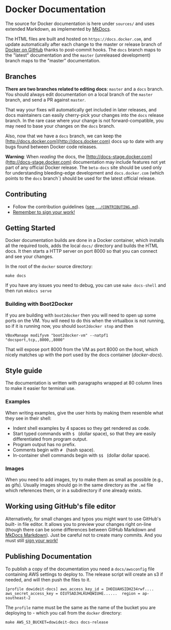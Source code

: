 # Docker Documentation

The source for Docker documentation is here under `sources/` and uses extended
Markdown, as implemented by [MkDocs](http://mkdocs.org).

The HTML files are built and hosted on `https://docs.docker.com`, and update
automatically after each change to the master or release branch of [Docker on
GitHub](https://github.com/docker/docker) thanks to post-commit hooks. The
`docs` branch maps to the "latest" documentation and the `master` (unreleased
development) branch maps to the "master" documentation.

## Branches

**There are two branches related to editing docs**: `master` and a `docs`
branch. You should always edit documentation on a local branch of the `master`
branch, and send a PR against `master`.

That way your fixes will automatically get included in later releases, and docs
maintainers can easily cherry-pick your changes into the `docs` release branch.
In the rare case where your change is not forward-compatible, you may need to
base your changes on the `docs` branch.

Also, now that we have a `docs` branch, we can keep the
[http://docs.docker.com](http://docs.docker.com) docs up to date with any bugs
found between Docker code releases.

**Warning**: When *reading* the docs, the
[http://docs-stage.docker.com](http://docs-stage.docker.com) documentation may
include features not yet part of any official Docker release. The `beta-docs`
site should be used only for understanding bleeding-edge development and
`docs.docker.com` (which points to the `docs` branch`) should be used for the
latest official release.

## Contributing

- Follow the contribution guidelines ([see
  `../CONTRIBUTING.md`](../CONTRIBUTING.md)).
- [Remember to sign your work!](../CONTRIBUTING.md#sign-your-work)

## Getting Started

Docker documentation builds are done in a Docker container, which installs all
the required tools, adds the local `docs/` directory and builds the HTML docs.
It then starts a HTTP server on port 8000 so that you can connect and see your
changes.

In the root of the `docker` source directory:

    make docs

If you have any issues you need to debug, you can use `make docs-shell` and then
run `mkdocs serve`

### Building with Boot2Docker

If you are building with `boot2docker` then you will need to open up
some ports on the VM. You will need to do this when the virtualbox is
not running, so if it is running now, you should `boot2docker stop`
and then 

```
VBoxManage modifyvm "boot2docker-vm" --natpf1 "docsport,tcp,,8000,,8000"
```

That will expose port 8000 from the VM as
port 8000 on the host, which nicely matches up with the port used by
the docs container (*docker-docs*).

## Style guide

The documentation is written with paragraphs wrapped at 80 column lines to make
it easier for terminal use.

### Examples

When writing examples, give the user hints by making them resemble what they see
in their shell:

- Indent shell examples by 4 spaces so they get rendered as code.
- Start typed commands with `$ ` (dollar space), so that they are easily
  differentiated from program output.
- Program output has no prefix.
- Comments begin with `# ` (hash space).
- In-container shell commands begin with `$$ ` (dollar dollar space).

### Images

When you need to add images, try to make them as small as possible (e.g., as
gifs). Usually images should go in the same directory as the `.md` file which
references them, or in a subdirectory if one already exists.

## Working using GitHub's file editor

Alternatively, for small changes and typos you might want to use GitHub's built-
in file editor. It allows you to preview your changes right on-line (though
there can be some differences between GitHub Markdown and [MkDocs
Markdown](http://www.mkdocs.org/user-guide/writing-your-docs/)).  Just be
careful not to create many commits. And you must still [sign your
work!](../CONTRIBUTING.md#sign-your-work)

## Publishing Documentation

To publish a copy of the documentation you need a `docs/awsconfig`
file containing AWS settings to deploy to. The release script will
create an s3 if needed, and will then push the files to it.

    [profile dowideit-docs] aws_access_key_id = IHOIUAHSIDH234rwf....
    aws_secret_access_key = OIUYSADJHLKUHQWIUHE......  region = ap-southeast-2

The `profile` name must be the same as the name of the bucket you are deploying
to - which you call from the `docker` directory:

    make AWS_S3_BUCKET=dowideit-docs docs-release

